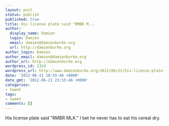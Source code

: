 ```yaml
---
layout: post
status: publish
published: true
title: His license plate said "RMBR M...
author:
  display_name: Damien
  login: Damien
  email: damien@damienburke.org
  url: http://damienburke.org
author_login: Damien
author_email: damien@damienburke.org
author_url: http://damienburke.org
wordpress_id: 2324
wordpress_url: http://www.damienburke.org/2012/06/21/his-license-plate-said-rmbr-m/
date: '2012-06-21 18:55:46 +0000'
date_gmt: '2012-06-21 23:55:46 +0000'
categories:
- tweet
tags:
- tweet
comments: []
---
```

<p>His license plate said "RMBR MLK." I bet he never has to eat his cereal dry.</p>
